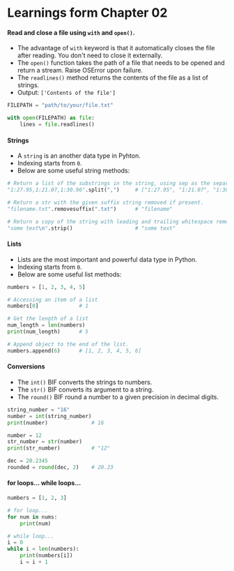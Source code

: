 # Learnings form Chapter 02

#### Read and close a file using `with` and `open()`. 

- The advantage of `with` keyword is that it automatically closes the file after reading. You don't need to close it externally.
- The `open()` function takes the path of a file that needs to be opened and return a stream. Raise OSError upon failure.
- The `readlines()` method returns the contents of the file as a list of strings.
- Output: `['Contents of the file']`

```python
FILEPATH = "path/to/your/file.txt"

with open(FILEPATH) as file:
    lines = file.readlines()
```

#### Strings

- A `string` is an another data type in Pyhton.
- Indexing starts from `0`.
- Below are some useful string methods:

```python
# Return a list of the substrings in the string, using sep as the separator string.
"1:27.95,1:21.07,1:30.96".split(",")     # ["1:27.95", "1:21.07", "1:30.96"]

# Return a str with the given suffix string removed if present.
"filename.txt".removesuffix(".txt")      # "filename"

# Return a copy of the string with leading and trailing whitespace removed.
"some text\n".strip()                    # "some text"
```

#### Lists

- Lists are the most important and powerful data type in Python.
- Indexing starts from `0`.
- Below are some useful list methods:

```python
numbers = [1, 2, 3, 4, 5]

# Accessing an item of a list
numbers[0]             # 1

# Get the length of a list
num_length = len(numbers)
print(num_length)      # 5

# Append object to the end of the list.
numbers.append(6)      # [1, 2, 3, 4, 5, 6]
```

#### Conversions

- The `int()` BIF converts the strings to numbers.
- The `str()` BIF converts its argument to a string.
- The `round()` BIF round a number to a given precision in decimal digits.

```python
string_number = "16"
number = int(string_number)
print(number)              # 16

number = 12
str_number = str(number)
print(str_number)          # "12"

dec = 20.2345
rounded = round(dec, 2)    # 20.23

```
#### for loops... while loops...

```python
numbers = [1, 2, 3]

# for loop...
for num in nums:
    print(num)

# while loop...
i = 0
while i < len(numbers):
    print(numbers[i])
    i = i + 1
```